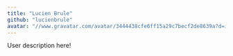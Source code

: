 ```yaml
---
title: "Lucien Brule"
github: "lucienbrule"
avatar: "//www.gravatar.com/avatar/3444438cfe6ff15a29c7becf2de8639a?d=identicon"
---
```


User description here!

